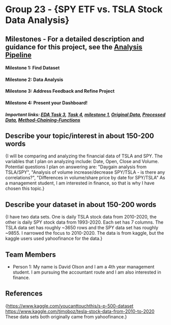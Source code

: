 # Group 23 - {SPY ETF vs. TSLA Stock Data Analysis}


## Milestones - For a detailed description and guidance for this project, see the [Analysis Pipeline](https://github.com/data301-2021-summer2/project-group23-project/blob/main/data/processed/AnalysisPipeline.ipynb)

#### Milestone 1: Find Dataset

#### Milestone 2: Data Analysis

#### Milestone 3: Address Feedback and Refine Project

#### Milestone 4: Present your Dashboard!
##### Important links: [EDA Task 3](https://github.com/data301-2021-summer2/project-group23-project/blob/main/analysis/EDA(Task3).ipynb), [Task 4](https://github.com/data301-2021-summer2/project-group23-project/blob/main/analysis/TASK4.ipynb), [milestone 1](https://github.com/data301-2021-summer2/project-group23-project/blob/main/analysis/milestone1.ipynb), [Original Data](https://github.com/data301-2021-summer2/project-group23-project/tree/main/data/raw), [Processed Data](https://github.com/data301-2021-summer2/project-group23-project/tree/main/data/processed), [Method-Chaining-Functions](https://github.com/data301-2021-summer2/project-group23-project/blob/main/data/processed/FunctionWithMC.ipynb)

## Describe your topic/interest in about 150-200 words

{I will be comparing and analyzing the financial data of TSLA and SPY. The variables that I plan on analyzing include: Date, Open, Close and Volume. 
Potential questions I plan on answering are: 
"Daygain analysis from TSLA/SPY", 
"Analysis of volume increase/decrease SPY/TSLA - is there any correlations?", 
"Differences in volume/share price by date for SPY/TSLA"
As a management student, I am interested in finance, so that is why I have chosen this topic.}

## Describe your dataset in about 150-200 words

{I have two data sets. One is daily TSLA stock data from 2010-2020, the other is daily SPY stock data from 1993-2020. Each set has 7 columns. The TSLA data set has roughly ~3650 rows and the SPY data set has roughly ~9855. I narrowed the focus to 2010-2020. The data is from kaggle, but the kaggle users used yahoofinance for the data.}

## Team Members

- Person 1: My name is David Olson and I am a 4th year management student. I am pursuing the accountant route and I am also interested in finance.


## References

{https://www.kaggle.com/youcanttouchthis/s-p-500-dataset  
https://www.kaggle.com/timoboz/tesla-stock-data-from-2010-to-2020
These data sets both originally came from yahoofinance.}
